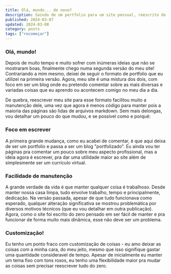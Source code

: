 ```yaml
---
title: Olá, mundo... de novo?
description: Saindo de um portfolio para um site pessoal, reescrito do zero e sobre uma nova perspectiva.
published: 2024-03-07
updated: 2024-03-08
category: posts
tags: ["recomeçar"]
---
```


### Olá, mundo!

Depois de muito tempo e muito sofrer com inúmeras ideias que não se mostraram boas, finalmente chego numa segunda versão do meu site! Contrariando a mim mesmo, deixei de seguir o formato de portfolio que eu utilizei na primeira versão. Agora, meu site é uma mistura dos dois, com foco em ser um blog onde eu pretendo comentar sobre as mais diversas e variadas coisas que eu aprendo ou acontecem comigo no meu dia a dia.

De quebra, reescrever meu site para esse formato facilitou muito a manutenção dele, uma vez que agora é menos código para manter pois a maioria das páginas são lidas de arquivos markdown. Sem mais delongas, vou detalhar um pouco do que mudou, e se possível como e porquê:

### Foco em escrever

A primeira grande mudança, como eu acabei de comentar, é que aqui deixa de ser um portfolio e passa a ser um blog "portfolizado". Eu ainda vou ter páginas pra comentar um pouco sobre meu aspecto profissional, mas a ideia agora é escrever, pra dar uma utilidade maior ao site além de simplesmente ser um currículo virtual.

### Facilidade de manutenção

A grande verdade da vida é que manter qualquer coisa é trabalhoso. Desde manter nossa casa limpa, tudo envolve trabalho, tempo e principalmente, dedicação. Na versão passada, apesar de que tudo funcionava como esperado, qualquer alteração significativa se mostrou problemática por diversos motivos técnicos (que eu vou detalhar em outra publicação). Agora, como o site foi escrito do zero pensado em ser fácil de manter e pra funcionar de forma muito mais dinâmica, esse não deve ser um problema.

### Customização!

Eu tenho um ponto fraco com customização de coisas - eu amo deixar as coisas com a minha cara, do meu jeito, mesmo que isso signifique gastar uma quantidade consideravel de tempo. Apesar de inicialmente eu manter um tema fixo com tons roxos, eu tenho uma flexibilidade maior pra mudar as coisas sem precisar reescrever tudo do zero.
